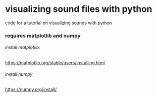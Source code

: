 # visualizing sound files with python

code for a tutorial on visualizing sounds with python

### requires matplotlib and numpy

###### install matplotlib:

https://matplotlib.org/stable/users/installing.html

###### install numpy

https://numpy.org/install/
